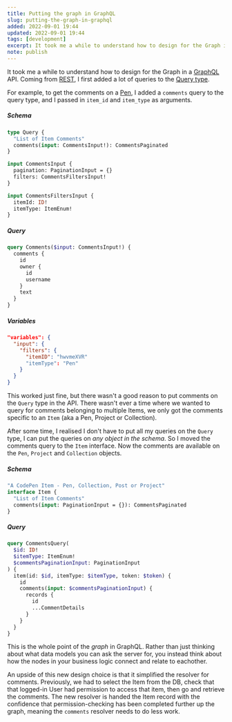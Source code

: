 ```yaml
---
title: Putting the graph in GraphQL
slug: putting-the-graph-in-graphql
added: 2022-09-01 19:44
updated: 2022-09-01 19:44
tags: [development]
excerpt: It took me a while to understand how to design for the Graph in a GraphQL API.
note: publish
---
```


It took me a while to understand how to design for the Graph in a [GraphQL](https://graphql.org/) API. Coming from [REST](https://www.redhat.com/en/topics/api/what-is-a-rest-api), I first added a lot of queries to the [Query type](https://graphql.org/learn/schema/#the-query-and-mutation-types).

For example, to get the comments on a [Pen](https://blog.codepen.io/documentation/pen-editor/), I added a `comments` query to the query type, and I passed in `item_id` and `item_type` as arguments.

##### Schema

```graphql
type Query {
  "List of Item Comments"
  comments(input: CommentsInput!): CommentsPaginated
}

input CommentsInput {
  pagination: PaginationInput = {}
  filters: CommentsFiltersInput!
}

input CommentsFiltersInput {
  itemId: ID!
  itemType: ItemEnum!
}
```

##### Query

```graphql
query Comments($input: CommentsInput!) {
  comments {
    id
    owner {
      id
      username
    }
    text
  }
}
```

##### Variables

```json
"variables": {
  "input": {
    "filters": {
	  "itemID": "hwvmeXVR"
	  "itemType": "Pen"
	}
  }
}
```

This worked just fine, but there wasn't a good reason to put comments on the `Query` type in the API. There wasn't ever a time where we wanted to query for comments belonging to multiple Items, we only got the comments specific to an `Item` (aka a Pen, Project or Collection).

After some time, I realised I don't have to put all my queries on the `Query` type, I can put the queries on _any object in the schema_. So I moved the comments query to the `Item` interface. Now the comments are available on the `Pen`, `Project` and `Collection` objects.

##### Schema

```graphql
"A CodePen Item - Pen, Collection, Post or Project"
interface Item {
  "List of Item Comments"
  comments(input: PaginationInput = {}): CommentsPaginated
}
```

##### Query

```graphql
query CommentsQuery(
  $id: ID!
  $itemType: ItemEnum!
  $commentsPaginationInput: PaginationInput
) {
  item(id: $id, itemType: $itemType, token: $token) {
    id
    comments(input: $commentsPaginationInput) {
      records {
        id
        ...CommentDetails
      }
    }
  }
}
```

This is the whole point of the _graph_ in GraphQL. Rather than just thinking about what data models you can ask the server for, you instead think about how the nodes in your business logic connect and relate to eachother.

An upside of this new design choice is that it simplified the resolver for comments. Previously, we had to select the Item from the DB, check that that logged-in User had permission to access that item, then go and retrieve the comments. The new resolver is handed the Item record with the confidence that permission-checking has been completed further up the graph, meaning the `comments` resolver needs to do less work.
